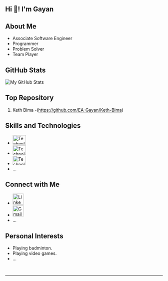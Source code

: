 <!-- Replace "Your Name" with your name -->
<h2 align="left">Hi 👋! I'm Gayan</h2>

<!-- Your introduction or tagline -->

<!-- About Me Section -->
## About Me
- Associate Software Engineer
- Programmer
- Problem Solver
- Team Player

<!-- GitHub Stats Section -->
## GitHub Stats
![My GitHub Stats](https://github-readme-stats.vercel.app/api?username=EA-Gayan&show_icons=true&count_private=true&theme=dracula)


<!-- Top Repositories Section -->
## Top Repository
1. Keth Bima -(https://github.com/EA-Gayan/Keth-Bima)


<!-- Skills and Technologies Section -->
## Skills and Technologies
- <img src="URL to Technology Icon" height="30" width="42" alt="Technology Name" />
- <img src="URL to Technology Icon" height="30" width="42" alt="Technology Name" />
- <img src="URL to Technology Icon" height="30" width="42" alt="Technology Name" />
- ...

<!-- Connect with Me Section -->
## Connect with Me
- <a href="(https://www.linkedin.com/in/janith-gayan/)" target="_blank"><img src="(https://upload.wikimedia.org/wikipedia/commons/thumb/8/81/LinkedIn_icon.svg/108px-LinkedIn_icon.svg.png" height="35" alt="LinkedIn Logo" /></a>
- <a href="(janith.gayan141@gmail.com)" target="_blank"><img src="(https://upload.wikimedia.org/wikipedia/commons/thumb/7/7e/Gmail_icon_%282020%29.svg/250px-Gmail_icon_%282020%29.svg.png)" height="35" alt="Gmail Logo" /></a>
- ...

<!-- Education Section (Optional) 
## Education
BSc (Hons) in Information Technology at Sir John Kotelawala Defence University 2020-2023 (2nd class upper division)
- ... -->



<!-- Personal Interests Section (Optional) -->
## Personal Interests
- Playing badminton.
- Playing video games.
- ...



<!-- Add more sections as needed -->

<!-- Clear float and add a horizontal line -->
<br clear="both">
<hr>

